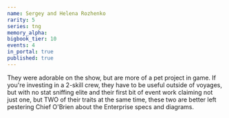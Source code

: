 ```yaml
---
name: Sergey and Helena Rozhenko
rarity: 5
series: tng
memory_alpha:
bigbook_tier: 10
events: 4
in_portal: true
published: true
---
```


They were adorable on the show, but are more of a pet project in game. If you're investing in a 2-skill crew, they have to be useful outside of voyages, but with no stat sniffing elite and their first bit of event work claiming not just one, but TWO of their traits at the same time, these two are better left pestering Chief O'Brien about the Enterprise specs and diagrams.
